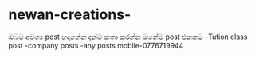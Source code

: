 # newan-creations-
ඔබට අවශ්‍ය post හදාගන්න දැන්ම කතා කරන්න ඔනේම post එකකට  -Tution class post -company posts -any posts    mobile-0776719944
